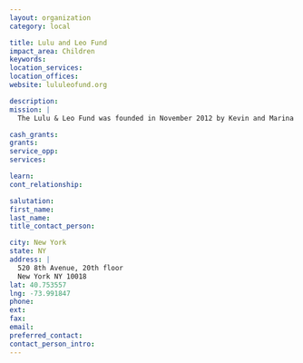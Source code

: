 ```yaml
---
layout: organization
category: local

title: Lulu and Leo Fund
impact_area: Children
keywords: 
location_services: 
location_offices: 
website: lululeofund.org

description: 
mission: |
  The Lulu & Leo Fund was founded in November 2012 by Kevin and Marina Krim in memory of their children, 6-year-old Lulu and 2-year-old Leo Krim, who were killed in October 2012. The goals of the Fund, which it intends to achieve by working with museums, schools and other community institutions, educators and artists, are to create, fund and promote extracurricular arts and science programs for students who would not otherwise have access to programs of these types.

cash_grants: 
grants: 
service_opp: 
services: 

learn: 
cont_relationship: 

salutation: 
first_name: 
last_name: 
title_contact_person: 

city: New York
state: NY
address: |
  520 8th Avenue, 20th floor     
  New York NY 10018
lat: 40.753557
lng: -73.991847
phone: 
ext: 
fax: 
email: 
preferred_contact: 
contact_person_intro: 
---
```

